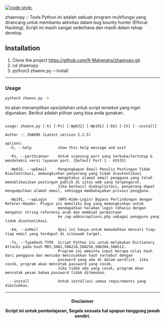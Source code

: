 [![code style:](https://img.shields.io/badge/Author-zhaenx-blue?logo=python&logoColor=ffff00)](https://github.com/prettier/prettier)

zhaenxpy :: Tools Python ini adalah sebuah program multifungsi yang dirancang untuk membantu aktivitas dalam bug bounty hunter (Ethical Hacking), Script ini masih sangat sederhana dan masih dalam tahap develop.


## Installation

1. Clone the project https://github.com/R-Mahendra/zhaenxpy.git
2. cd zhaenxpy
3. python3 zhaenx.py --install

---

### Usage

```sh
python3 zhaenx.py -h
```

Ini akan menampilkan opsi/pilahan untuk script tersebut yang ingin digunakan. Berikut adalah pilihan yang bisa anda gunakan.


```console

usage: zhaenx.py [-h] [-Ps] [-Wp632] [-Wp191] [-Em] [-Ch] [--install]

Author :: ZHAENX (Latest version 2.2.5)

options:
  -h, --help            show this help message and exit

  -Ps, --portScanner    Untuk scanning port yang terbuka/tertutup & mendeteksi versi layanan port. [Default Port 1 - 65535]

  -Wp632, --wpEmail     Pengungkapan Email Penulis Postingan Tidak Diautentikasi, memungkinkan penyerang yang tidak diautentikasi
                        mengetahui alamat email pengguna yang telah memublikasikan postingan publik di situs web yang terpengaruh.
                        Jika berhasil dieksploitasi, penyerang dapat mengumpulkan alamat email, sehingga membahayakan privasi pengguna.

  -Wp191, --wpLogin     (WPS-Hide-Login) Bypass Perlindungan dengan Referer-Header. Plugin ini memiliki bug yang memungkinkan untuk
                        mendapatkan halaman login rahasia dengan mengatur string referensi acak dan membuat permintaan
                        ke /wp-admin/options.php sebagai pengguna yang tidak diautentikasi.

  -Em, --exMail         Opsi ini hanya untuk memudahkan mencari tiap-tiap email yang terdapat di situsweb target.

  -Ts, --TypeHash TYPE  Script Python ini untuk melakukan Dictionary Attacks pada hash MD5,SHA1,SHA224,SHA256,SHA384,SHA512.
                        Program ini meminta input berupa nilai hash dari pengguna dan mencoba mencocokkan hash tersebut dengan
                        password yang ada di dalam wordlist. Jika cocok, program akan mencetak password yang cocok.
                        Jika tidak ada yang cocok, program akan mencetak pesan bahwa password tidak ditemukan.

  --install             Untuk installasi semua requirements yang dibutuhkan.

```

---
<h4 align="center">
  Disclaimer
  <p>Script ini untuk pembelajaran, Segala sesuata hal apapun tanggung jawab sendiri.</p>
</h4>


